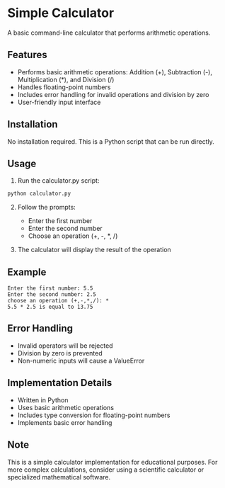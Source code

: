 # Simple Calculator

A basic command-line calculator that performs arithmetic operations.

## Features

- Performs basic arithmetic operations: Addition (+), Subtraction (-), Multiplication (*), and Division (/)
- Handles floating-point numbers
- Includes error handling for invalid operations and division by zero
- User-friendly input interface

## Installation

No installation required. This is a Python script that can be run directly.

## Usage

1. Run the calculator.py script:
```bash
python calculator.py
```

2. Follow the prompts:
   - Enter the first number
   - Enter the second number
   - Choose an operation (+, -, *, /)

3. The calculator will display the result of the operation

## Example

```
Enter the first number: 5.5
Enter the second number: 2.5
choose an operation (+,-,*,/): *
5.5 * 2.5 is equal to 13.75
```

## Error Handling

- Invalid operators will be rejected
- Division by zero is prevented
- Non-numeric inputs will cause a ValueError

## Implementation Details

- Written in Python
- Uses basic arithmetic operations
- Includes type conversion for floating-point numbers
- Implements basic error handling

## Note

This is a simple calculator implementation for educational purposes. For more complex calculations, consider using a scientific calculator or specialized mathematical software.
